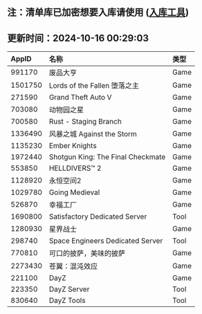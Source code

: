 ## 注：清单库已加密想要入库请使用 ([入库工具](https://github.com/BlankTMing/ManifestAutoUpdate/releases))

## 更新时间：2024-10-16 00:29:03
| AppID | 名称 | 类型  |
| :-------------------- | :----------------------------- | :----------- |
| 991170 | 废品大亨| Game |
| 1501750 | Lords of the Fallen 堕落之主| Game |
| 271590 | Grand Theft Auto V| Game |
| 703080 | 动物园之星| Game |
| 700580 | Rust - Staging Branch| Game |
| 1336490 | 风暴之城 Against the Storm| Game |
| 1135230 | Ember Knights| Game |
| 1972440 | Shotgun King: The Final Checkmate| Game |
| 553850 | HELLDIVERS™ 2| Game |
| 1128920 | 永恒空间2| Game |
| 1029780 | Going Medieval| Game |
| 526870 | 幸福工厂| Game |
| 1690800 | Satisfactory Dedicated Server| Tool |
| 1280930 | 星界战士| Game |
| 298740 | Space Engineers Dedicated Server| Tool |
| 770810 | 可口的披萨，美味的披萨| Game |
| 2273430 | 苍翼：混沌效应| Game |
| 221100 | DayZ| Game |
| 223350 | DayZ Server| Tool |
| 830640 | DayZ Tools| Tool |
